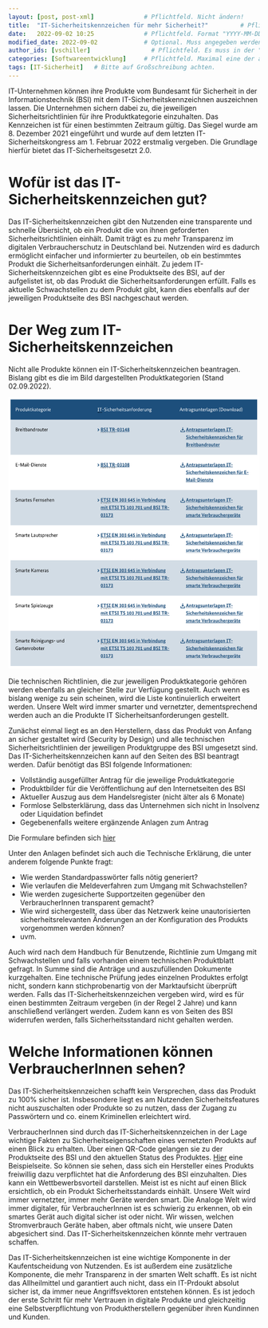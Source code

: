 ```yaml
---
layout: [post, post-xml]              # Pflichtfeld. Nicht ändern!
title:  "IT-Sicherheitskennzeichen für mehr Sicherheit?"         # Pflichtfeld. Bitte einen Titel für den Blog Post angeben.
date:   2022-09-02 10:25              # Pflichtfeld. Format "YYYY-MM-DD HH:MM". Muss für Veröffentlichung in der Vergangenheit liegen. (Für Preview egal)
modified_date: 2022-09-02             # Optional. Muss angegeben werden, wenn eine bestehende Datei geändert wird.
author_ids: [vschiller]                 # Pflichtfeld. Es muss in der "authors.yml" einen Eintrag mit diesen Namen geben.
categories: [Softwareentwicklung]     # Pflichtfeld. Maximal eine der angegebenen Kategorien verwenden.
tags: [IT-Sicherheit]   # Bitte auf Großschreibung achten.
---
```


IT-Unternehmen können ihre Produkte vom Bundesamt für Sicherheit in der Informationstechnik (BSI) mit dem IT-Sicherheitskennzeichnen auszeichnen lassen. 
Die Unternehmen sichern dabei zu, die jeweiligen Sicherheitsrichtlinien für ihre Produktkategorie einzuhalten. 
Das Kennzeichen ist für einen bestimmten Zeitraum gültig. 
Das Siegel wurde am 8. Dezember 2021 eingeführt und wurde auf dem letzten IT-Sicherheitskongress am 1. Februar 2022 erstmalig vergeben. 
Die Grundlage hierfür bietet das IT-Sicherheitsgesetzt 2.0. 


# Wofür ist das IT-Sicherheitskennzeichen gut?

Das IT-Sicherheitskennzeichen gibt den Nutzenden eine transparente und schnelle Übersicht, ob ein Produkt die von ihnen geforderten Sicherheitsrichtlinien einhält. 
Damit trägt es zu mehr Transparenz im digitalen Verbraucherschutz in Deutschland bei. 
Nutzenden wird es dadurch ermöglicht einfacher und informierter zu beurteilen, ob ein bestimmtes Produkt die Sicherheitsanforderungen einhält. 
Zu jedem IT-Sicherheitskennzeichen gibt es eine Produktseite des BSI, auf der aufgelistet ist, ob das Produkt die Sicherheitsanforderungen erfüllt. 
Falls es aktuelle Schwachstellen zu dem Produkt gibt, kann dies ebenfalls auf der jeweiligen Produktseite des BSI nachgeschaut werden. 
 
# Der Weg zum IT-Sicherheitskennzeichen 

Nicht alle Produkte können ein IT-Sicherheitskennzeichen beantragen. 
Bislang gibt es die im Bild dargestellten Produktkategorien (Stand 02.09.2022). 

![Produktkategorien IT-Sicherheitskennziechen](/assets/images/posts/ITSicherheitsKennzeichen/Produkt.png)


Die technischen Richtlinien, die zur jeweiligen Produktkategorie gehören werden ebenfalls an gleicher Stelle zur Verfügung gestellt. Auch wenn es bislang wenige zu sein scheinen, wird die Liste kontinuierlich erweitert werden. 
Unsere Welt wird immer smarter und vernetzter, dementsprechend werden auch an die Produkte IT Sicherheitsanforderungen gestellt.

Zunächst einmal liegt es an den Herstellern, dass das Produkt von Anfang an sicher gestaltet wird (Security by Design) und alle technischen Sicherheitsrichtlinien der jeweiligen Produktgruppe des BSI umgesetzt sind. 
Das IT-Sicherheitskennzeichen kann auf den Seiten des BSI beantragt werden. 
Dafür benötigt das BSI folgende Informationen: 

* Vollständig ausgefüllter Antrag für die jeweilige Produktkategorie
* Produktbilder für die Veröffentlichung auf den Internetseiten des BSI
* Aktueller Auszug aus dem Handelsregister (nicht älter als 6 Monate)
* Formlose Selbsterklärung, dass das Unternehmen sich nicht in Insolvenz oder Liquidation befindet
* Gegebenenfalls weitere ergänzende Anlagen zum Antrag

Die Formulare befinden sich [hier](https://www.bsi.bund.de/DE/Themen/Unternehmen-und-Organisationen/IT-Sicherheitskennzeichen/fuer-Hersteller/Antrag/IT-SiK-Antrag.html)

Unter den Anlagen befindet sich auch die Technische Erklärung, die unter anderem folgende Punkte fragt: 

-	Wie werden Standardpasswörter falls nötig generiert?
-	Wie verlaufen die Meldeverfahren zum Umgang mit Schwachstellen?
-	Wie werden zugesicherte Supportzeiten gegenüber den VerbraucherInnen transparent gemacht?
-	Wie wird sichergestellt, dass über das Netzwerk keine unautorisierten sicherheitsrelevanten Änderungen an der Konfiguration des Produkts vorgenommen werden können?
-	uvm.

Auch wird nach dem Handbuch für Benutzende, Richtlinie zum Umgang mit Schwachstellen und falls vorhanden einem technischen Produktblatt gefragt.
In Summe sind die Anträge und auszufüllenden Dokumente kurzgehalten. 
Eine technische Prüfung jedes einzelnen Produktes erfolgt nicht, sondern kann stichprobenartig von der Marktaufsicht überprüft werden.
Falls das IT-Sicherheitskennzeichen vergeben wird, wird es für einen bestimmten Zeitraum vergeben (in der Regel 2 Jahre) und kann anschließend verlängert werden. 
Zudem kann es von Seiten des BSI widerrufen werden, falls Sicherheitsstandard nicht gehalten werden. 


# Welche Informationen können VerbraucherInnen sehen? 

Das IT-Sicherheitskennzeichen schafft kein Versprechen, dass das Produkt zu 100% sicher ist. 
Insbesondere liegt es am Nutzenden Sicherheitsfeatures nicht auszuschalten oder Produkte so zu nutzen, dass der Zugang zu Passwörtern und co. einem Kriminellen erleichtert wird. 

VerbraucherInnen sind durch das IT-Sicherheitskennzeichen in der Lage wichtige Fakten zu Sicherheitseigenschaften eines vernetzten Produkts auf einen Blick zu erhalten. 
Über einen QR-Code gelangen sie zu der Produktseite des BSI und den aktuellen Status des Produktes. 
[Hier](https://www.bsi.bund.de/DE/Themen/Unternehmen-und-Organisationen/IT-Sicherheitskennzeichen/Vorschau_Produktseite/Beispiel_Produktinformationsseite.html?nn=936796) eine Beispielseite. 
So können sie sehen, dass sich ein Hersteller eines Produkts freiwillig dazu verpflichtet hat die Anforderung des BSI einzuhalten. 
Dies kann ein Wettbewerbsvorteil darstellen. 
Meist ist es nicht auf einen Blick ersichtlich, ob ein Produkt Sicherheitsstandards einhält. 
Unsere Welt wird immer vernetzter, immer mehr Geräte werden smart. 
Die Analoge Welt wird immer digitaler, für VerbraucherInnen ist es schwierig zu erkennen, ob ein smartes Gerät auch digital sicher ist oder nicht. 
Wir wissen, welchen Stromverbrauch Geräte haben, aber oftmals nicht, wie unsere Daten abgesichert sind. 
Das IT-Sicherheitskennzeichen könnte mehr vertrauen schaffen.

Das IT-Sicherheitskennzeichen ist eine wichtige Komponente in der Kaufentscheidung von Nutzenden. 
Es ist außerdem eine zusätzliche Komponente, die mehr Transparenz in der smarten Welt schafft. 
Es ist nicht das Allheilmittel und garantiert auch nicht, dass ein IT-Prdoukt absolut sicher ist, da immer neue Angriffsvektoren entstehen können.
Es ist jedoch der erste Schritt für mehr Vertrauen in digitale Produkte und gleichzeitig eine Selbstverpflichtung von Produktherstellern gegenüber ihren Kundinnen und Kunden.

